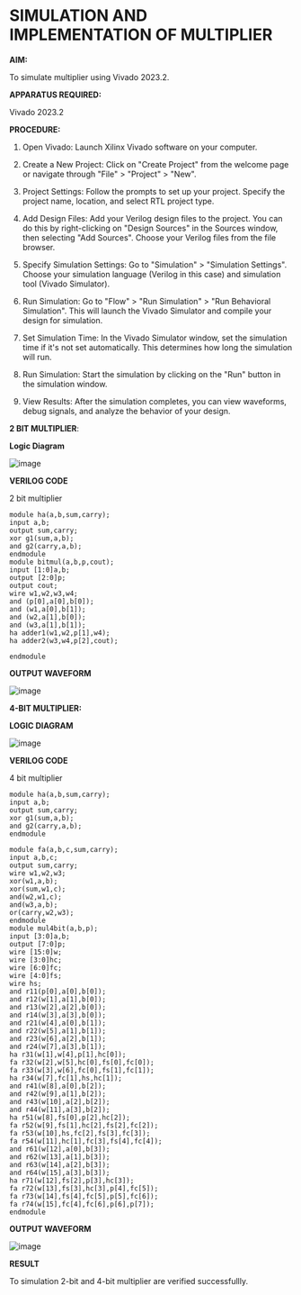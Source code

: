 # SIMULATION AND IMPLEMENTATION OF MULTIPLIER

 **AIM:**
 
To simulate multiplier using Vivado 2023.2.

**APPARATUS REQUIRED:**

 Vivado 2023.2
 
**PROCEDURE:** 

1. Open Vivado: Launch Xilinx Vivado software on your computer.

2. Create a New Project: Click on "Create Project" from the welcome page or navigate through "File" > "Project" > "New".

3. Project Settings: Follow the prompts to set up your project. Specify the project name, location, and select RTL project type.

4. Add Design Files: Add your Verilog design files to the project. You can do this by right-clicking on "Design Sources" in the Sources window, then selecting "Add Sources". Choose your Verilog files from the file browser.

5. Specify Simulation Settings: Go to "Simulation" > "Simulation Settings". Choose your simulation language (Verilog in this case) and simulation tool (Vivado Simulator).

6. Run Simulation: Go to "Flow" > "Run Simulation" > "Run Behavioral Simulation". This will launch the Vivado Simulator and compile your design for simulation.

7. Set Simulation Time: In the Vivado Simulator window, set the simulation time if it's not set automatically. This determines how long the simulation will run.

8. Run Simulation: Start the simulation by clicking on the "Run" button in the simulation window.

9. View Results: After the simulation completes, you can view waveforms, debug signals, and analyze the behavior of your design.

**2 BIT MULTIPLIER**:

**Logic Diagram** 

![image](https://github.com/REkha18s/VLSI-LAB-EXP-3/assets/161815097/36794313-c625-4b74-ab27-5cced950db19)

 
**VERILOG CODE**

2 bit multiplier
```
module ha(a,b,sum,carry);
input a,b;
output sum,carry;
xor g1(sum,a,b);
and g2(carry,a,b);
endmodule
module bitmul(a,b,p,cout);
input [1:0]a,b;
output [2:0]p;
output cout;
wire w1,w2,w3,w4;
and (p[0],a[0],b[0]);
and (w1,a[0],b[1]);
and (w2,a[1],b[0]);
and (w3,a[1],b[1]);
ha adder1(w1,w2,p[1],w4);
ha adder2(w3,w4,p[2],cout);

endmodule
```
**OUTPUT WAVEFORM**

![image](https://github.com/REkha18s/VLSI-LAB-EXP-3/assets/161815097/36ce94e1-2ca6-4a26-ac39-fa7869cc99e3)


 **4-BIT MULTIPLIER:**
 
**LOGIC DIAGRAM**

![image](https://github.com/REkha18s/VLSI-LAB-EXP-3/assets/161815097/00c17002-ae2d-4096-9f0e-70ace4ca52ae)


**VERILOG CODE**

4 bit multiplier
```
module ha(a,b,sum,carry);
input a,b;
output sum,carry;
xor g1(sum,a,b);
and g2(carry,a,b);
endmodule

module fa(a,b,c,sum,carry);
input a,b,c;
output sum,carry;
wire w1,w2,w3;
xor(w1,a,b);
xor(sum,w1,c);
and(w2,w1,c);
and(w3,a,b);
or(carry,w2,w3);
endmodule
module mul4bit(a,b,p);
input [3:0]a,b;
output [7:0]p;
wire [15:0]w;
wire [3:0]hc;
wire [6:0]fc;
wire [4:0]fs;
wire hs;
and r11(p[0],a[0],b[0]);
and r12(w[1],a[1],b[0]);
and r13(w[2],a[2],b[0]);
and r14(w[3],a[3],b[0]);
and r21(w[4],a[0],b[1]);
and r22(w[5],a[1],b[1]);
and r23(w[6],a[2],b[1]);
and r24(w[7],a[3],b[1]);
ha r31(w[1],w[4],p[1],hc[0]);
fa r32(w[2],w[5],hc[0],fs[0],fc[0]);
fa r33(w[3],w[6],fc[0],fs[1],fc[1]);
ha r34(w[7],fc[1],hs,hc[1]);
and r41(w[8],a[0],b[2]);
and r42(w[9],a[1],b[2]);
and r43(w[10],a[2],b[2]);
and r44(w[11],a[3],b[2]);
ha r51(w[8],fs[0],p[2],hc[2]);
fa r52(w[9],fs[1],hc[2],fs[2],fc[2]);
fa r53(w[10],hs,fc[2],fs[3],fc[3]);
fa r54(w[11],hc[1],fc[3],fs[4],fc[4]);
and r61(w[12],a[0],b[3]);
and r62(w[13],a[1],b[3]);
and r63(w[14],a[2],b[3]);
and r64(w[15],a[3],b[3]);
ha r71(w[12],fs[2],p[3],hc[3]);
fa r72(w[13],fs[3],hc[3],p[4],fc[5]);
fa r73(w[14],fs[4],fc[5],p[5],fc[6]);
fa r74(w[15],fc[4],fc[6],p[6],p[7]);
endmodule
```
**OUTPUT WAVEFORM**

![image](https://github.com/REkha18s/VLSI-LAB-EXP-3/assets/161815097/f72a383d-579e-410e-9920-d3f2a3f751d7)
 

**RESULT**

To simulation 2-bit and 4-bit multiplier are verified successfullly.
